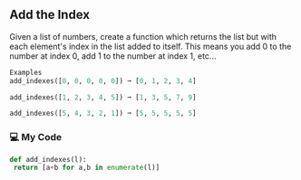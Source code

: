 ## Add the Index

Given a list of numbers, create a function which returns the list but with each element's index in the list added to itself. This means you add 0 to the number at index 0, add 1 to the number at index 1, etc...
```python
Examples
add_indexes([0, 0, 0, 0, 0]) ➞ [0, 1, 2, 3, 4]

add_indexes([1, 2, 3, 4, 5]) ➞ [1, 3, 5, 7, 9]

add_indexes([5, 4, 3, 2, 1]) ➞ [5, 5, 5, 5, 5]
```
### :computer: My Code
```python
def add_indexes(l):
 return [a+b for a,b in enumerate(l)]
```
